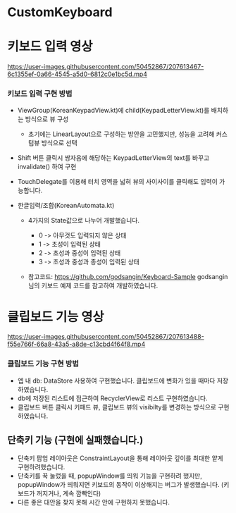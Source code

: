 # CustomKeyboard


# 키보드 입력 영상
https://user-images.githubusercontent.com/50452867/207613467-6c1355ef-0a66-4545-a5d0-6812c0e1bc5d.mp4

### 키보드 입력 구현 방법
- ViewGroup(KoreanKeypadView.kt)에 child(KeypadLetterView.kt)를 배치하는 방식으로 뷰 구성
  - 초기에는 LinearLayout으로 구성하는 방안을 고민했지만, 성능을 고려해 커스텀뷰 방식으로 선택
- Shift 버튼 클릭시 쌍자음에 해당하는 KeypadLetterView의 text를 바꾸고 invalidate() 하여 구현

- TouchDelegate를 이용해 터치 영역을 넓혀 뷰의 사이사이를 클릭해도 입력이 가능합니다.

-  한글입력/조합(KoreanAutomata.kt)
    - 4가지의 State값으로 나누어 개발했습니다.
        - 0 -> 아무것도 입력되지 않은 상태
        - 1 -> 초성이 입력된 상태
        - 2 -> 초성과 중성이 입력된 상태
        - 3 -> 초성과 중성과 종성이 입력된 상태

    - 참고코드: https://github.com/godsangin/Keyboard-Sample godsangin님의 키보드 예제 코드를 참고하여 개발하였습니다.


# 클립보드 기능 영상
https://user-images.githubusercontent.com/50452867/207613488-f55e766f-66a8-43a5-a8de-c13cbd4f64f8.mp4

### 클립보드 기능 구현 방법
- 엡 내 db: DataStore 사용하여 구현했습니다. 클립보드에 변화가 있을 때마다 저장하였습니다.
- db에 저장된 리스트에 접근하여 RecyclerView로 리스트 구현하였습니다.
- 클립보드 버튼 클릭시 키패드 뷰, 클립보드 뷰의 visibilty를 변경하는 방식으로 구현하였습니다.


## 단축키 기능 (구현에 실패했습니다.)
- 단축키 팝업 레이아웃은 ConstraintLayout을 통해 레이아웃 깊이를 최대한 얕게 구현하려했습니다.
- 단축키를 꾹 눌렀을 때, popupWindow를 띄워 기능을 구현하려 했지만, popupWindow가 띄워지면 키보드의 동작이 이상해지는 버그가 발생했습니다. (키보드가 꺼지거나, 계속 깜빡인다)
- 다른 좋은 대안을 찾지 못해 시간 안에 구현하지 못했습니다.
